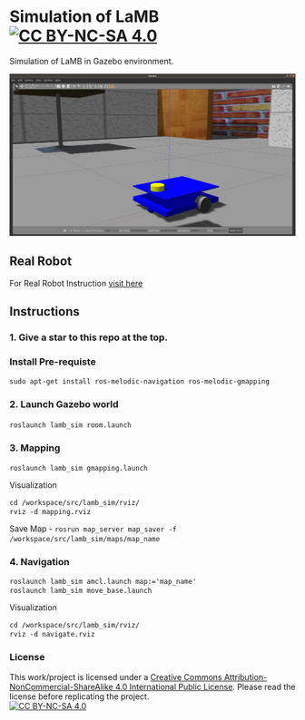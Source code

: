# Simulation of LaMB <br> [![CC BY-NC-SA 4.0][cc-by-nc-sa-shield]][cc-by-nc-sa]

[//]: # (Image Reference)

[image1]: ./images/lamb_gazebo.png

Simulation of LaMB in Gazebo environment.


![alt_text][image1]

## Real Robot 
For Real Robot Instruction [visit here](https://github.com/G1-k/LaMB.git)

## Instructions

### 1. Give a star to this repo at the top.

### Install Pre-requiste
```
sudo apt-get install ros-melodic-navigation ros-melodic-gmapping

```

### 2. Launch Gazebo world
`roslaunch lamb_sim room.launch`

### 3. Mapping
`roslaunch lamb_sim gmapping.launch`

 Visualization
```
cd /workspace/src/lamb_sim/rviz/
rviz -d mapping.rviz
```
Save Map - `rosrun map_server map_saver -f /workspace/src/lamb_sim/maps/map_name`

### 4. Navigation
```
roslaunch lamb_sim amcl.launch map:='map_name'
roslaunch lamb_sim move_base.launch 
```
 Visualization
```
cd /workspace/src/lamb_sim/rviz/
rviz -d navigate.rviz
```

### License

[cc-by-nc-sa]: http://creativecommons.org/licenses/by-nc-sa/4.0/
[cc-by-nc-sa-image]: https://licensebuttons.net/l/by-nc-sa/4.0/88x31.png
[cc-by-nc-sa-shield]: https://img.shields.io/badge/License-CC%20BY--NC--SA%204.0-lightgrey.svg
This work/project is licensed under a [Creative Commons Attribution-NonCommercial-ShareAlike 4.0 International Public License][cc-by-nc-sa]. Please read the license before replicating the project.<br>
[![CC BY-NC-SA 4.0][cc-by-nc-sa-image]][cc-by-nc-sa]

